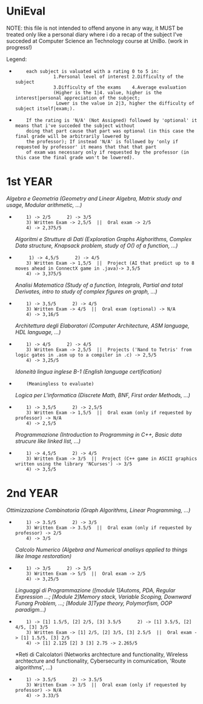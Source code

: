 # UniEval
NOTE: this file is not intended to offend anyone in any way, it MUST be treated only like a personal diary where i do a recap of the subject I've succeded at Computer Science an Technology course at UniBo. (work in progress!)

Legend: 
+         each subject is valuated with a rating 0 to 5 in:
                    1.Personal level of interest 2.Difficulty of the subject
                    3.Difficulty of the exams    4.Average evaluation
                    (Higher is the 1|4. value, higher is the interest|personal appreciation of the subject; 
                     Lower is the value in 2|3, higher the difficulty of subject itself|exam;).
+         If the rating is 'N/A' (Not Assigned) followed by 'optional' it means that i've succeded the subject without
          doing that part cause that part was optional (in this case the final grade will be arbitrarily lowered by
          the professor); If instead 'N/A' is followed by 'only if requested by professor' it means that that that part
          of exam was necessary only if requested by the professor (in this case the final grade won't be lowered).

# 1st YEAR

  *Algebra e Geometria (Geometry and Linear Algebra, Matrix study and usage, Modular arithmetic, ...)*
+         1) -> 2/5      2) -> 3/5
          3) Written Exam -> 2,5/5  ||  Oral exam -> 2/5
          4) -> 2,375/5

  *Algoritmi e Strutture di Dati (Exploration Graphs Alghorithms, Complex Data structure, Knapsack problem, study of O() of a function, ...)*
+          1) -> 4,5/5      2) -> 4/5
          3) Written Exam -> 1,5/5  ||  Project (AI that predict up to 8 moves ahead in ConnectX game in .java)-> 3,5/5
          4) -> 3,375/5

  *Analisi Matematica (Study of a function, Integrals, Partial and total Derivates, intro to study of complex figures on graph, ...)*
+         1) -> 3,5/5      2) -> 4/5
          3) Written Exam -> 4/5  ||  Oral exam (optional) -> N/A
          4) -> 3,16/5

  *Architettura degli Elaboratori (Computer Architecture, ASM language, HDL language, ...)*
+         1) -> 4/5      2) -> 4/5
          3) Written Exam -> 2,5/5  ||  Projects ('Nand to Tetris' from logic gates in .asm up to a compiler in .c) -> 2,5/5
          4) -> 3,25/5

  *Idoneità lingua inglese B-1 (English language certification)*
+         (Meaningless to evaluate)

  *Logica per L'informatica (Discrete Math, BNF, First order Methods, ...)*
+         1) -> 3,5/5      2) -> 2,5/5
          3) Written Exam -> 1,5/5  ||  Oral exam (only if requested by professor) -> N/A
          4) -> 2,5/5

  *Programmazione (Introduction to Programming in C++, Basic data strucure like linked list, ...)*
+         1) -> 4,5/5      2) -> 4/5
          3) Written Exam -> 3/5  ||  Project (C++ game in ASCII graphics written using the library 'NCurses') -> 3/5
          4) -> 3,5/5

# 2nd YEAR

  *Ottimizzazione Combinatoria (Graph Algorithms, Linear Programming, ...)*
+         1) -> 3.5/5      2) -> 3/5
          3) Written Exam -> 3.5/5  ||  Oral exam (only if requested by professor) -> 2/5
          4) -> 3/5

  *Calcolo Numerico (Algebra and Numerical analisys applied to things like Image restoration)*
+         1) -> 3/5      2) -> 3/5
          3) Written Exam -> 5/5  ||  Oral exam -> 2/5
          4) -> 3,25/5

  *Linguaggi di Programmazione ([module 1]Automs, PDA, Regular Expression ...; [Module 2]Memory stack, Variable Scoping, Downward Funarg Problem, ...; [Module 3]Type theory, Polymorfism, OOP paradigm...)*
+         1) -> [1] 1.5/5, [2] 2/5, [3] 3.5/5      2) -> [1] 3.5/5, [2] 4/5, [3] 3/5
          3) Written Exam -> [1] 2/5, [2] 3/5, [3] 2.5/5  ||  Oral exam -> [1] 1.5/5, [3] 2/5
          4) -> [1] 2.125 [2] 3 [3] 2.75 -> 2.265/5

  *Reti di Calcolatori (Networks archtecture and functionality, Wireless archtecture and functionality, Cybersecurity in comunication, 'Route algorithms', ...)
+         1) -> 3.5/5      2) -> 3.5/5
          3) Written Exam -> 3/5  ||  Oral exam (only if requested by professor) -> N/A
          4) -> 3.33/5
